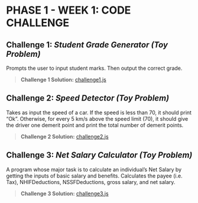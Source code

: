 # PHASE 1 - WEEK 1: CODE CHALLENGE 


## **Challenge 1**: *Student Grade Generator (Toy Problem)*

Prompts the user to input student marks. Then output the correct grade.


> **Challenge 1 Solution:** [challenge1.js](https://github.com/eugenemrg/phase-1-wk1-code-challenge/blob/main/challenge1.js)



## **Challenge 2**: *Speed Detector (Toy Problem)*

Takes as input the speed of a car. If the speed is less than 70, it should print “Ok”. Otherwise, for every 5 km/s above the speed limit (70), it should give the driver one demerit point and print the total number of demerit points.

> **Challenge 2 Solution:** [challenge2.js](https://github.com/eugenemrg/phase-1-wk1-code-challenge/blob/main/challenge2.js)



## **Challenge 3**: *Net Salary Calculator (Toy Problem)*

A program whose major task is to calculate an individual’s Net Salary by getting the inputs of basic salary and benefits. Calculates the payee (i.e. Tax), NHIFDeductions, NSSFDeductions, gross salary, and net salary. 

> **Challenge 3 Solution:** [challenge3.js](https://github.com/eugenemrg/phase-1-wk1-code-challenge/blob/main/challenge3.js)
